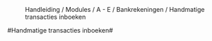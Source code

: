 
<properties>
	<page>
		<title>Bankrekeningen</title>
	</page>
	<menu>
		<position>Handleiding / Modules / A - E / Bankrekeningen / Handmatige transacties inboeken</position> 
		<title>Introductie</title>
	</menu>
</properties>

#Handmatige transacties inboeken#
<description>
